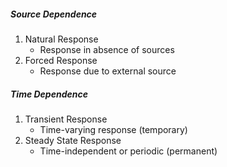 ##### Source Dependence
1. Natural Response
	- Response in absence of sources
2. Forced Response
	- Response due to external source

##### Time Dependence
1. Transient Response
	- Time-varying response (temporary)
2. Steady State Response
	- Time-independent or periodic (permanent)